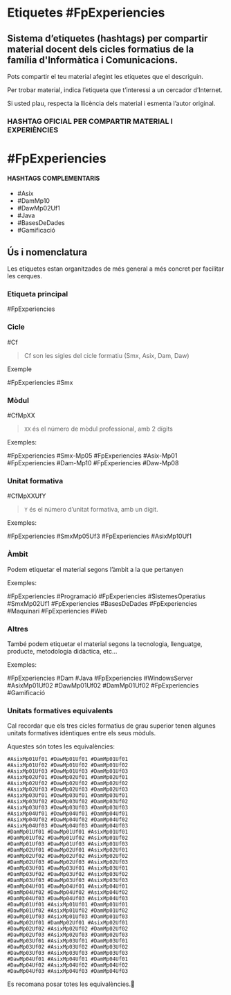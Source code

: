 # Etiquetes #FpExperiencies

## Sistema d’etiquetes (hashtags) per compartir material docent dels cicles formatius de la família d'Informàtica i Comunicacions.

Pots compartir el teu material afegint les etiquetes que el descriguin.

Per trobar material, indica l’etiqueta que t’interessi a un cercador d’Internet.

Si usted plau, respecta la llicència dels material i esmenta l’autor original.


### HASHTAG OFICIAL PER COMPARTIR MATERIAL I EXPERIÈNCIES

# #FpExperiencies


#### HASHTAGS COMPLEMENTARIS

* #Asix
* #DamMp10
* #DawMp02Uf1
* #Java
* #BasesDeDades
* #Gamificació

## Ús i nomenclatura

Les etiquetes estan organitzades de més general a més concret per facilitar les cerques.

### Etiqueta principal

#FpExperiencies

### Cicle
#Cf

> Cf son les sigles del cicle formatiu (Smx, Asix, Dam, Daw)

Exemple

#FpExperiencies #Smx

### Mòdul

#CfMpXX
> `XX` és el número de mòdul professional, amb 2 dígits

Exemples:

#FpExperiencies #Smx-Mp05
#FpExperiencies #Asix-Mp01
#FpExperiencies #Dam-Mp10
#FpExperiencies #Daw-Mp08

### Unitat formativa

#CfMpXXUfY
>  `Y` és el número d’unitat formativa, amb un dígit.

Exemples:

#FpExperiencies #SmxMp05Uf3
#FpExperiencies #AsixMp10Uf1

### Àmbit
Podem etiquetar el material segons l’àmbit a la que pertanyen

Exemples:

#FpExperiencies #Programació
#FpExperiencies #SistemesOperatius #SmxMp02Uf1
#FpExperiencies #BasesDeDades
#FpExperiencies #Maquinari
#FpExperiencies #Web

### Altres
També podem etiquetar el material segons la tecnologia, llenguatge, producte, metodologia didàctica, etc...

Exemples:

#FpExperiencies #Dam #Java
#FpExperiencies #WindowsServer #AsixMp01Uf02 #DawMp01Uf02 #DamMp01Uf02
#FpExperiencies #Gamificació

### Unitats formatives equivalents
Cal recordar que els tres cicles formatius de grau superior tenen algunes unitats formatives idèntiques entre els seus mòduls.

Aquestes són totes les equivalències:
```
#AsixMp01Uf01 #DawMp01Uf01 #DamMp01Uf01
#AsixMp01Uf02 #DawMp01Uf02 #DamMp01Uf02
#AsixMp01Uf03 #DawMp01Uf03 #DamMp01Uf03
#AsixMp02Uf01 #DawMp02Uf01 #DamMp02Uf01
#AsixMp02Uf02 #DawMp02Uf02 #DamMp02Uf02
#AsixMp02Uf03 #DawMp02Uf03 #DamMp02Uf03
#AsixMp03Uf01 #DawMp03Uf01 #DamMp03Uf01
#AsixMp03Uf02 #DawMp03Uf02 #DamMp03Uf02
#AsixMp03Uf03 #DawMp03Uf03 #DamMp03Uf03
#AsixMp04Uf01 #DawMp04Uf01 #DamMp04Uf01
#AsixMp04Uf02 #DawMp04Uf02 #DamMp04Uf02
#AsixMp04Uf03 #DawMp04Uf03 #DamMp04Uf03
#DamMp01Uf01 #DawMp01Uf01 #AsixMp01Uf01
#DamMp01Uf02 #DawMp01Uf02 #AsixMp01Uf02
#DamMp01Uf03 #DawMp01Uf03 #AsixMp01Uf03
#DamMp02Uf01 #DawMp02Uf01 #AsixMp02Uf01
#DamMp02Uf02 #DawMp02Uf02 #AsixMp02Uf02
#DamMp02Uf03 #DawMp02Uf03 #AsixMp02Uf03
#DamMp03Uf01 #DawMp03Uf01 #AsixMp03Uf01
#DamMp03Uf02 #DawMp03Uf02 #AsixMp03Uf02
#DamMp03Uf03 #DawMp03Uf03 #AsixMp03Uf03
#DamMp04Uf01 #DawMp04Uf01 #AsixMp04Uf01
#DamMp04Uf02 #DawMp04Uf02 #AsixMp04Uf02
#DamMp04Uf03 #DawMp04Uf03 #AsixMp04Uf03
#DawMp01Uf01 #AsixMp01Uf01 #DamMp01Uf01
#DawMp01Uf02 #AsixMp01Uf02 #DamMp01Uf02
#DawMp01Uf03 #AsixMp01Uf03 #DamMp01Uf03
#DawMp02Uf01 #DamMp02Uf01 #AsixMp02Uf01
#DawMp02Uf02 #AsixMp02Uf02 #DamMp02Uf02
#DawMp02Uf03 #AsixMp02Uf03 #DamMp02Uf03
#DawMp03Uf01 #AsixMp03Uf01 #DamMp03Uf01
#DawMp03Uf02 #AsixMp03Uf02 #DamMp03Uf02
#DawMp03Uf03 #AsixMp03Uf03 #DamMp03Uf03
#DawMp04Uf01 #AsixMp04Uf01 #DamMp04Uf01
#DawMp04Uf02 #AsixMp04Uf02 #DamMp04Uf02
#DawMp04Uf03 #AsixMp04Uf03 #DamMp04Uf03
```

Es recomana posar totes les equivalències.
